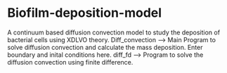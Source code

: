 # Biofilm-deposition-model
A continuum based diffusion convection model to study the deposition of bacterial cells using XDLVO theory.
Diff_convection --> Main Program to solve diffusion convection and calculate the mass deposition. Enter boundary and inital conditions here.
diff_fd --> Program to solve the diffusion convection using finite difference.
